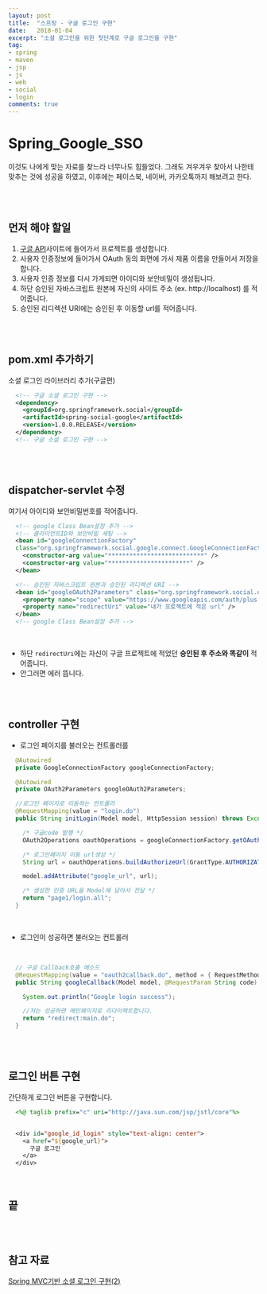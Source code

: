 ```yaml
---
layout: post
title:  "스프링 - 구글 로그인 구현"
date:   2018-01-04
excerpt: "소셜 로그인을 위한 첫단계로 구글 로그인을 구현"
tag:
- spring
- maven
- jsp
- js
- web
- social
- login
comments: true
---
```


# **Spring_Google_SSO**

이것도 나에게 맞는 자료를 찾느라 너무나도 힘들었다. 그래도 겨우겨우 찾아서 나한테 맞추는 것에 성공을 하였고, 이후에는 페이스북, 네이버, 카카오톡까지 해보려고 한다.

<br>
<br>

## 먼저 해야 할일

1. [구글 API](https://console.developers.google.com/)사이트에 들어가서 프로젝트를 생성합니다.
2. 사용자 인증정보에 들어가서 OAuth 동의 화면에 가서 제품 이름을 만들어서 저장을 합니다.
3. 사용자 인증 정보를 다시 가게되면 아이디와 보안비밀이 생성됩니다.
4. 하단 승인된 자바스크립트 원본에 자신의 사이트 주소 (ex. http://localhost) 를 적어줍니다.
5. 승인된 리디렉션 URI에는 승인된 후 이동할 url를 적어줍니다.

<br>
<br>

## pom.xml 추가하기

소셜 로그인 라이브러리 추가(구글편)
<br>

```xml
  <!-- 구글 소셜 로그인 구현 -->
  <dependency>
    <groupId>org.springframework.social</groupId>
    <artifactId>spring-social-google</artifactId>
    <version>1.0.0.RELEASE</version>
  </dependency>
  <!-- 구글 소셜 로그인 구현 -->
```

<br>
<br>

## dispatcher-servlet 수정

여기서 아이디와 보안비밀번호를 적어줍니다.
<br>

```xml
  <!-- google Class Bean설정 추가 -->
  <!-- 클라이언트ID와 보안비밀 세팅 -->
  <bean id="googleConnectionFactory"
  class="org.springframework.social.google.connect.GoogleConnectionFactory">
    <constructor-arg value="***************************" />
    <constructor-arg value="***********************" />
  </bean>

  <!-- 승인된 자바스크립트 원본과 승인된 리디렉션 URI -->
  <bean id="googleOAuth2Parameters" class="org.springframework.social.oauth2.OAuth2Parameters">
    <property name="scope" value="https://www.googleapis.com/auth/plus.login" />
    <property name="redirectUri" value="내가 프로젝트에 적은 url" />
  </bean>
  <!-- google Class Bean설정 추가 -->
```

<br>

- 하단 `redirectUri`에는 자신이 구글 프로젝트에 적었던 **승인된 후 주소와 똑같이** 적어줍니다.
- 안그러면 에러 뜹니다.

<br>
<br>

## controller 구현

- 로그인 페이지를 불러오는 컨트롤러를

```java
  @Autowired
  private GoogleConnectionFactory googleConnectionFactory;

  @Autowired
  private OAuth2Parameters googleOAuth2Parameters;

  //로그인 페이지로 이동하는 컨트롤러
  @RequestMapping(value = "login.do")
  public String initLogin(Model model, HttpSession session) throws Exception {

  	/* 구글code 발행 */
  	OAuth2Operations oauthOperations = googleConnectionFactory.getOAuthOperations();

    /* 로그인페이지 이동 url생성 */
  	String url = oauthOperations.buildAuthorizeUrl(GrantType.AUTHORIZATION_CODE, googleOAuth2Parameters);

  	model.addAttribute("google_url", url);

  	/* 생성한 인증 URL을 Model에 담아서 전달 */
  	return "page1/login.all";
  }
```

<br>

- 로그인이 성공하면 불러오는 컨트롤러

<br>

```java
  // 구글 Callback호출 메소드
  @RequestMapping(value = "oauth2callback.do", method = { RequestMethod.GET, RequestMethod.POST })
  public String googleCallback(Model model, @RequestParam String code) throws IOException {

    System.out.println("Google login success");

    //저는 성공하면 메인페이지로 리다이렉트합니다.
    return "redirect:main.do";
  }
```

<br>
<br>

## 로그인 버튼 구현

간단하게 로그인 버튼을 구현합니다.
<br>

```jsp
  <%@ taglib prefix="c" uri="http://java.sun.com/jsp/jstl/core"%>


  <div id="google_id_login" style="text-align: center">
    <a href="${google_url}">
      구글 로그인
    </a>
  </div>
```

<br>

## 끝

<br>
<br>

## 참고 자료

[Spring MVC기반 소셜 로그인 구현(2)](http://blog.naver.com/PostView.nhn?blogId=sam_sist&logNo=220969414214&parentCategoryNo=&categoryNo=30&viewDate=&isShowPopularPosts=false&from=postView)
